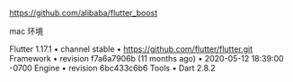 https://github.com/alibaba/flutter_boost

mac 环境

Flutter 1.17.1 • channel stable • https://github.com/flutter/flutter.git
Framework • revision f7a6a7906b (11 months ago) • 2020-05-12 18:39:00 -0700
Engine • revision 6bc433c6b6
Tools • Dart 2.8.2


